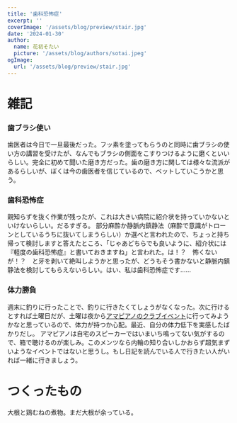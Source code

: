 ```yaml
---
title: '歯科恐怖症'
excerpt: ''
coverImage: '/assets/blog/preview/stair.jpg'
date: '2024-01-30'
author:
  name: 花初そたい
  picture: '/assets/blog/authors/sotai.jpeg'
ogImage:
  url: '/assets/blog/preview/stair.jpg'
---
```

# 雑記
### 歯ブラシ使い
歯医者は今日で一旦最後だった。フッ素を塗ってもらうのと同時に歯ブラシの使い方の講習を受けたが、なんでもブラシの側面をこすりつけるように磨くといいらしい。完全に初めて聞いた磨き方だった。歯の磨き方に関しては様々な流派があるらしいが、ぼくは今の歯医者を信じているので、ベットしていこうかと思う。

### 歯科恐怖症
親知らずを抜く作業が残ったが、これは大きい病院に紹介状を持っていかないといけないらしい。だるすぎる。
部分麻酔か静脈内鎮静法（麻酔で意識がトローンとしているうちに抜いてしまうらしい）か選べと言われたので、ちょっと持ち帰って検討しますと答えたところ、「じゃあどちらでも良いように、紹介状には『軽度の歯科恐怖症』と書いておきますね」と言われた。は！？　怖くないが！？　と牙を剥いて絶叫しようかと思ったが、どうもそう書かないと静脈内鎮静法を検討してもらえないらしい。はい、私は歯科恐怖症です……

### 体力勝負
週末に釣りに行ったことで、釣りに行きたくてしょうがなくなった。次に行けるとすれば土曜日だが、土曜は夜から[アマピアノのクラブイベント](https://x.com/lowtech808/status/1744692683174494513?s=20)に行ってみようかなと思っているので、体力が持つか心配。最近、自分の体力低下を実感したばかりだし。
アマピアノは自宅のスピーカーではいまいち鳴ってない気がするので、箱で聴けるのが楽しみ。このメンツなら内輪の知り合いしかおらず超気まずいようなイベントではないと思うし。もし日記を読んでいる人で行きたい人がいれば一緒に行きましょう。

# つくったもの
大根と鶏むねの煮物。まだ大根が余っている。

